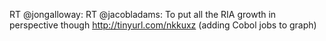 <!--
id: 190614002
link: http://kevinisom.info/post/190614002/rt-jongalloway-rt-jacobladams-to-put-all-the
slug: rt-jongalloway-rt-jacobladams-to-put-all-the
date: Fri Sep 18 2009 13:21:18 GMT+1200 (NZST)
raw: {"blog_name":"kevinisom","id":190614002,"post_url":"http://kevinisom.info/post/190614002/rt-jongalloway-rt-jacobladams-to-put-all-the","slug":"rt-jongalloway-rt-jacobladams-to-put-all-the","type":"text","date":"2009-09-18 01:21:18 GMT","timestamp":1253236878,"state":"published","format":"html","reblog_key":"kqRFIQ9S","tags":[],"short_url":"http://tmblr.co/Zw68YyBN8do","highlighted":[],"feed_item":"http://twitter.com/kev_nz/statuses/4061426721","from_feed_id":"650289","note_count":0,"title":null,"body":"<p>RT @jongalloway: RT @jacobladams: To put all the RIA growth in perspective though <a href=\"http://tinyurl.com/nkkuxz\" target=\"_blank\">http://tinyurl.com/nkkuxz</a> (adding Cobol jobs to graph)</p>"}
publish: 2009-09-018
tags: 
title: null
-->


RT @jongalloway: RT @jacobladams: To put all the RIA growth in
perspective though <http://tinyurl.com/nkkuxz> (adding Cobol jobs to
graph)


